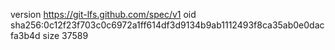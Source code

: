 version https://git-lfs.github.com/spec/v1
oid sha256:0c12f23f703c0c6972a1ff614df3d9134b9ab1112493f8ca35ab0e0dacfa3b4d
size 37589
